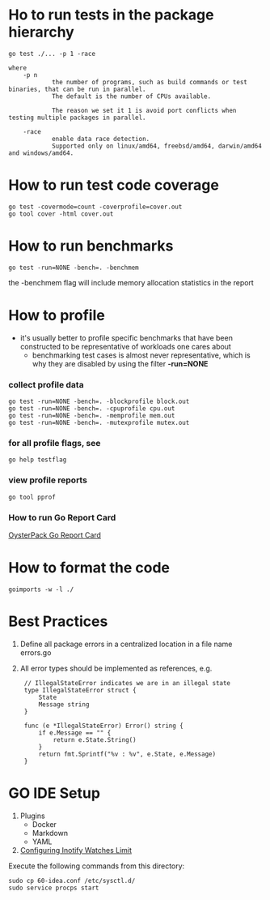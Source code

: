 # Ho to run tests in the package hierarchy

    go test ./... -p 1 -race
    
    where     
        -p n
                the number of programs, such as build commands or test binaries, that can be run in parallel.
                The default is the number of CPUs available. 
                
                The reason we set it 1 is avoid port conflicts when testing multiple packages in parallel.
                
        -race
                enable data race detection.
                Supported only on linux/amd64, freebsd/amd64, darwin/amd64 and windows/amd64.
    

# How to run test code coverage

    go test -covermode=count -coverprofile=cover.out     
    go tool cover -html cover.out

# How to run benchmarks

    go test -run=NONE -bench=. -benchmem
    
the -benchmem flag will include memory allocation statistics in the report

# How to profile
- it's usually better to profile specific benchmarks that have been constructed to be representative of workloads one cares about
    - benchmarking test cases is almost never representative, which is why they are disabled by using the filter **-run=NONE**
    
### collect profile data
    go test -run=NONE -bench=. -blockprofile block.out
    go test -run=NONE -bench=. -cpuprofile cpu.out
    go test -run=NONE -bench=. -memprofile mem.out
    go test -run=NONE -bench=. -mutexprofile mutex.out
    
### for all profile flags, see
    go help testflag 
    
### view profile reports
    go tool pprof
    
### How to run Go Report Card
[OysterPack Go Report Card](https://goreportcard.com/report/github.com/oysterpack/oysterpack.go)

# How to format the code

    goimports -w -l ./
    
# Best Practices
1. Define all package errors in a centralized location in a file name errors.go
2. All error types should be implemented as references, e.g.

        // IllegalStateError indicates we are in an illegal state
        type IllegalStateError struct {
            State
            Message string
        }
        
        func (e *IllegalStateError) Error() string {
            if e.Message == "" {
                return e.State.String()
            }
            return fmt.Sprintf("%v : %v", e.State, e.Message)
        }
        
# GO IDE Setup
1. Plugins
    - Docker
    - Markdown
    - YAML
2. [Configuring Inotify Watches Limit](https://confluence.jetbrains.com/display/IDEADEV/Inotify+Watches+Limit)

Execute the following commands from this directory:

    sudo cp 60-idea.conf /etc/sysctl.d/
    sudo service procps start


